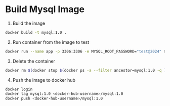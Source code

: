 # Build Mysql Image
1. Build the image
```bash
docker build -t mysql:1.0 .
```
2. Run container from the image to test
```bash
docker run --name app -p 3306:3306 -e MYSQL_ROOT_PASSWORD="test@2024" mysql:1.0
```
3. Delete the container
```bash
docker rm $(docker stop $(docker ps -a --filter ancestor=mysql:1.0 -q ))
```
4. Push the image to docker hub
```bash
docker login
docker tag mysql:1.0 <docker-hub-username>/mysql:1.0
docker push <docker-hub-username>/mysql:1.0
```